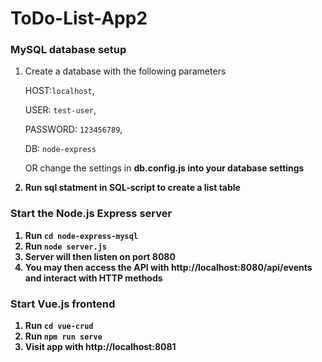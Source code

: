 # ToDo-List-App2

### MySQL database setup
1. Create a database with the following parameters
    
    HOST:`localhost`,
    
    USER: `test-user`,
    
    PASSWORD: `123456789`,
    
    DB: `node-express`
    
    OR change the settings in <b>db.config.js<b> into your database settings
    
2. Run sql statment in SQL-script to create a list table

### Start the Node.js Express server
1. Run `cd node-express-mysql`
2. Run `node server.js`
3. Server will then listen on port 8080
4. You may then access the API with http://localhost:8080/api/events and interact with HTTP methods

### Start Vue.js frontend
1. Run `cd vue-crud`
2. Run `npm run serve`
3. Visit app with http://localhost:8081
